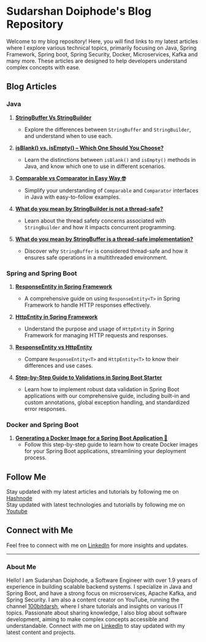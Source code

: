 # Sudarshan Doiphode's Blog Repository

Welcome to my blog repository! Here, you will find links to my latest articles where I explore various technical topics, primarily focusing on Java, Spring Framework, Spring boot, Spring Security, Docker, Microservices, Kafka and many more. These articles are designed to help developers understand complex concepts with ease.

## Blog Articles

### Java
1. **[StringBuffer Vs StringBuilder](https://hashnode.com/edit/clgbxftdj000a09jr3ex28kei)**
   - Explore the differences between `StringBuffer` and `StringBuilder`, and understand when to use each.

2. **[isBlank() vs. isEmpty() – Which One Should You Choose?](https://hashnode.com/edit/clpczw3s100000ai5bx0tcunz)**
   - Learn the distinctions between `isBlank()` and `isEmpty()` methods in Java, and know which one to use in different scenarios.

3. **[Comparable vs Comparator in Easy Way 🤓](https://hashnode.com/edit/clti8qnfz000309l457ac21y2)**
   - Simplify your understanding of `Comparable` and `Comparator` interfaces in Java with easy-to-follow examples.

4. **[What do you mean by StringBuilder is not a thread-safe?](https://hashnode.com/edit/cly84p4yk000a09juctqf258a)**
   - Learn about the thread safety concerns associated with `StringBuilder` and how it impacts concurrent programming.

5. **[What do you mean by StringBuffer is a thread-safe implementation?](https://hashnode.com/edit/cly9y3uib000h08l86nu6d7li)**
   - Discover why `StringBuffer` is considered thread-safe and how it ensures safe operations in a multithreaded environment.

### Spring and Spring Boot
1. **[ResponseEntity<T> in Spring Framework](https://hashnode.com/edit/clpp2p0wr000709l7cqgwag0r)**
   - A comprehensive guide on using `ResponseEntity<T>` in Spring Framework to handle HTTP responses effectively.

2. **[HttpEntity in Spring Framework](https://hashnode.com/edit/clpzoc962000108jx7hzia1j9)**
   - Understand the purpose and usage of `HttpEntity` in Spring Framework for managing HTTP requests and responses.

3. **[ResponseEntity<T> vs HttpEntity<T>](https://hashnode.com/edit/clqi6d6h9000408jr660e2ect)**
   - Compare `ResponseEntity<T>` and `HttpEntity<T>` to know their differences and use cases.
  
4. **[Step-by-Step Guide to Validations in Spring Boot Starter](https://sudarshandoiphode.hashnode.dev/starting-with-spring-boot-starter-validations-a-simple-guide)**
   - Learn how to implement robust data validation in Spring Boot applications with our comprehensive guide, including built-in and custom annotations, global exception handling, and standardized error responses.


### Docker and Spring Boot
1. **[Generating a Docker Image for a Spring Boot Application 🤯](https://hashnode.com/edit/clz3rna4d000g09jtec262a8v)**
   - Follow this step-by-step guide to learn how to create Docker images for your Spring Boot applications, streamlining your deployment process.

## Follow Me

Stay updated with my latest articles and tutorials by following me on [Hashnode](https://hashnode.com/@100bitdarsh) \
Stay updated with latest technologies and tutorialls by following me on [Youtube](https://www.youtube.com/@100bitdarsh)

## Connect with Me

Feel free to connect with me on [LinkedIn](https://www.linkedin.com/in/sudarshan-doiphode/) for more insights and updates.

---

### About Me

Hello! I am Sudarshan Doiphode, a Software Engineer with over 1.9 years of experience in building scalable backend systems. I specialize in Java and Spring Boot, and have a strong focus on microservices, Apache Kafka, and Spring Security. I am also a content creator on YouTube, running the channel [100bitdarsh](https://www.youtube.com/@100bitdarsh), where I share tutorials and insights on various IT topics. Passionate about sharing knowledge, I also blog about software development, aiming to make complex concepts accessible and understandable. Connect with me on [LinkedIn](https://www.linkedin.com/in/sudarshan-doiphode/) to stay updated with my latest content and projects.
